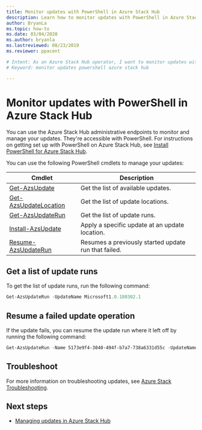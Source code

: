 ```yaml
---
title: Monitor updates with PowerShell in Azure Stack Hub
description: Learn how to monitor updates with PowerShell in Azure Stack Hub.
author: BryanLa
ms.topic: how-to
ms.date: 03/04/2020
ms.author: bryanla
ms.lastreviewed: 08/23/2019
ms.reviewer: ppacent

# Intent: As an Azure Stack Hub operator, I want to monitor updates with PowerShell so I can monitor and manage all my updates.
# Keyword: monitor updates powershell azure stack hub

---
```


# Monitor updates with PowerShell in Azure Stack Hub

You can use the Azure Stack Hub administrative endpoints to monitor and manage your updates. They're accessible with PowerShell. For instructions on getting set up with PowerShell on Azure Stack Hub, see [Install PowerShell for Azure Stack Hub](powershell-install-az-module.md).

You can use the following PowerShell cmdlets to manage your updates:

| Cmdlet | Description |
|------------------------------------------------------|-------------|
| [Get-AzsUpdate](/powershell/module/azs.update.admin/get-azsupdate&preserve-view=true) | Get the list of available updates. |
| [Get-AzsUpdateLocation](/powershell/module/azs.update.admin/get-azsupdatelocation&preserve-view=true)| Get the list of update locations. |
| [Get-AzsUpdateRun](/powershell/module/azs.update.admin/get-azsupdaterun&preserve-view=true) | Get the list of update runs.  |
| [Install-AzsUpdate](/powershell/module/azs.update.admin/install-azsupdate&preserve-view=true) | Apply a specific update at an update location. |
| [Resume-AzsUpdateRun](/powershell/module/azs.update.admin/resume-azsupdaterun&preserve-view=true) | Resumes a previously started update run that failed. |

## Get a list of update runs

To get the list of update runs, run the following command:

```powershell
Get-AzsUpdateRun -UpdateName Microsoft1.0.180302.1
```

## Resume a failed update operation

If the update fails, you can resume the update run where it left off by running the following command:

```powershell
Get-AzsUpdateRun -Name 5173e9f4-3040-494f-b7a7-738a6331d55c -UpdateName Microsoft1.0.180305.1 | Resume-AzsUpdateRun
```

## Troubleshoot

For more information on troubleshooting updates, see [Azure Stack Troubleshooting](azure-stack-troubleshooting.md).

## Next steps

- [Managing updates in Azure Stack Hub](./azure-stack-updates.md)

